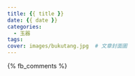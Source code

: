 ```yaml
---
title: {{ title }}
date: {{ date }}
categories:
  - 玉器
tags:
cover: images/bukutang.jpg  # 文章封面圖
---
```


{% fb_comments %}
